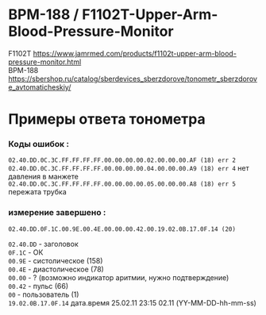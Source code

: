 # BPM-188 / F1102T-Upper-Arm-Blood-Pressure-Monitor
F1102T https://www.jamrmed.com/products/f1102t-upper-arm-blood-pressure-monitor.html  
BPM-188 https://sbershop.ru/catalog/sberdevices_sberzdorove/tonometr_sberzdorove_avtomaticheskiy/

#     Примеры ответа тонометра
###  Коды ошибок :  
`02.40.DD.0C.3C.FF.FF.FF.FF.00.00.00.00.02.00.00.00.AF (18) err 2`    
`02.40.DD.0C.3C.FF.FF.FF.FF.00.00.00.00.04.00.00.00.A9 (18) err 4` нет давления в манжете  
`02.40.DD.0C.3C.FF.FF.FF.FF.00.00.00.00.05.00.00.00.A8 (18) err 5` пережата трубка  

### измерение завершено :  
`02.40.DD.0F.1C.00.9E.00.4E.00.00.00.42.00.19.02.0B.17.0F.14 (20)`  
  
`02.40.DD` - заголовок  
`0F.1C` - ОК  
`00.9E` - систолическое (158)  
`00.4E` - диастолическое (78)  
`00.00` - ? (возможно индикатор аритмии, нужно подтверждение)  
`00.42` - пульс (66)  
`00` - пользователь (1)  
`19.02.0B.17.0F.14`  дата.время 25.02.11 23:15 02.11  (YY-MM-DD-hh-mm-ss)
